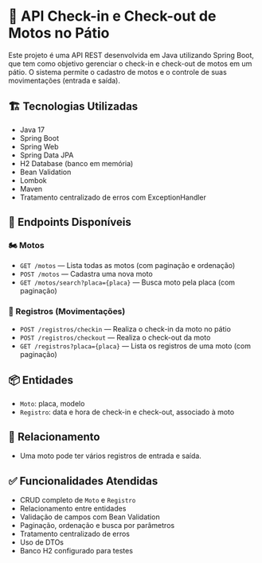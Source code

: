 # 🚀 API Check-in e Check-out de Motos no Pátio

Este projeto é uma API REST desenvolvida em Java utilizando Spring Boot, que tem como objetivo gerenciar o check-in e check-out de motos em um pátio. O sistema permite o cadastro de motos e o controle de suas movimentações (entrada e saída).

## 🏗️ Tecnologias Utilizadas

- Java 17
- Spring Boot
- Spring Web
- Spring Data JPA
- H2 Database (banco em memória)
- Bean Validation
- Lombok
- Maven
- Tratamento centralizado de erros com ExceptionHandler

## 🔗 Endpoints Disponíveis

### 🏍️ Motos
- `GET /motos` — Lista todas as motos (com paginação e ordenação)
- `POST /motos` — Cadastra uma nova moto
- `GET /motos/search?placa={placa}` — Busca moto pela placa (com paginação)

### 📄 Registros (Movimentações)
- `POST /registros/checkin` — Realiza o check-in da moto no pátio
- `POST /registros/checkout` — Realiza o check-out da moto
- `GET /registros?placa={placa}` — Lista os registros de uma moto (com paginação)

## 📦 Entidades

- `Moto`: placa, modelo
- `Registro`: data e hora de check-in e check-out, associado à moto

## 🔗 Relacionamento

- Uma moto pode ter vários registros de entrada e saída.

## ✅ Funcionalidades Atendidas

- CRUD completo de `Moto` e `Registro`
- Relacionamento entre entidades
- Validação de campos com Bean Validation
- Paginação, ordenação e busca por parâmetros
- Tratamento centralizado de erros
- Uso de DTOs
- Banco H2 configurado para testes